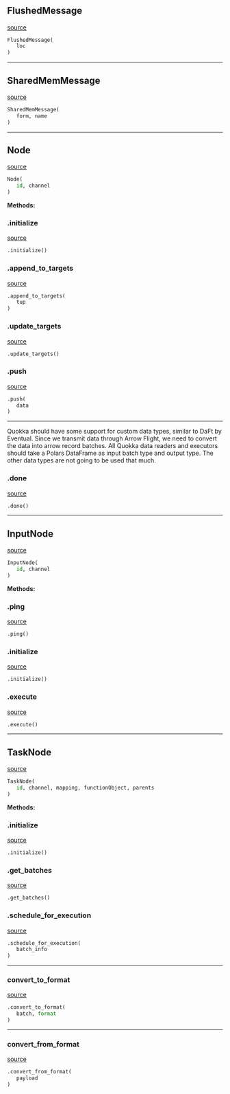 #


## FlushedMessage
[source](https://github.com/blob/master/nodes.py/#L61)
```python 
FlushedMessage(
   loc
)
```



----


## SharedMemMessage
[source](https://github.com/blob/master/nodes.py/#L65)
```python 
SharedMemMessage(
   form, name
)
```



----


## Node
[source](https://github.com/blob/master/nodes.py/#L70)
```python 
Node(
   id, channel
)
```




**Methods:**


### .initialize
[source](https://github.com/blob/master/nodes.py/#L96)
```python
.initialize()
```


### .append_to_targets
[source](https://github.com/blob/master/nodes.py/#L99)
```python
.append_to_targets(
   tup
)
```


### .update_targets
[source](https://github.com/blob/master/nodes.py/#L128)
```python
.update_targets()
```


### .push
[source](https://github.com/blob/master/nodes.py/#L150)
```python
.push(
   data
)
```

---
Quokka should have some support for custom data types, similar to DaFt by Eventual.
Since we transmit data through Arrow Flight, we need to convert the data into arrow record batches.
All Quokka data readers and executors should take a Polars DataFrame as input batch type and output type.
The other data types are not going to be used that much.

### .done
[source](https://github.com/blob/master/nodes.py/#L255)
```python
.done()
```


----


## InputNode
[source](https://github.com/blob/master/nodes.py/#L283)
```python 
InputNode(
   id, channel
)
```




**Methods:**


### .ping
[source](https://github.com/blob/master/nodes.py/#L293)
```python
.ping()
```


### .initialize
[source](https://github.com/blob/master/nodes.py/#L296)
```python
.initialize()
```


### .execute
[source](https://github.com/blob/master/nodes.py/#L299)
```python
.execute()
```


----


## TaskNode
[source](https://github.com/blob/master/nodes.py/#L336)
```python 
TaskNode(
   id, channel, mapping, functionObject, parents
)
```




**Methods:**


### .initialize
[source](https://github.com/blob/master/nodes.py/#L352)
```python
.initialize()
```


### .get_batches
[source](https://github.com/blob/master/nodes.py/#L358)
```python
.get_batches()
```


### .schedule_for_execution
[source](https://github.com/blob/master/nodes.py/#L368)
```python
.schedule_for_execution(
   batch_info
)
```


----


### convert_to_format
[source](https://github.com/blob/master/nodes.py/#L23)
```python
.convert_to_format(
   batch, format
)
```


----


### convert_from_format
[source](https://github.com/blob/master/nodes.py/#L39)
```python
.convert_from_format(
   payload
)
```

